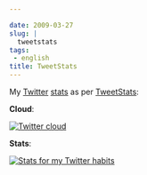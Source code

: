 ```yaml
---

date: 2009-03-27
slug: |
  tweetstats
tags:
 - english
title: TweetStats
---
```


My [Twitter](http://www.twitter.com/OgMaciel)
[stats](http://tweetstats.com/graphs/OgMaciel#tstats) as per
[TweetStats](http://tweetstats.com):

**Cloud**:

[![Twitter
cloud](http://farm4.static.flickr.com/3664/3390302204_c098451410.jpg)](http://www.flickr.com/photos/ogmaciel/3390302204/)

**Stats**:

[![Stats for my Twitter
habits](http://farm4.static.flickr.com/3571/3390302272_0344f92bc7.jpg)](http://www.flickr.com/photos/ogmaciel/3390302272/)
